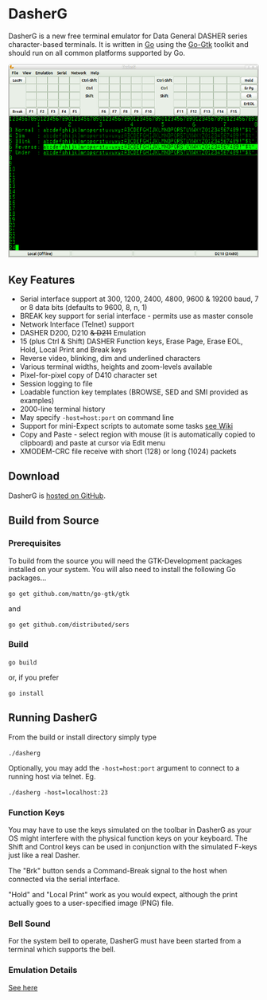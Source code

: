# DasherG
DasherG is a new free terminal emulator for Data General DASHER series character-based terminals.  It is written in [Go](https://golang.org/) using the [Go-Gtk](https://github.com/mattn/go-gtk) toolkit and should run on all common platforms supported by Go.

![screenshot](screenshots/alpha-selftest.png "Alpha Screenshot")

## Key Features

* Serial interface support at 300, 1200, 2400, 4800, 9600 & 19200 baud, 7 or 8 data bits (defaults to 9600, 8, n, 1)
* BREAK key support for serial interface - permits use as master console
* Network Interface (Telnet) support
* DASHER D200, D210 ~~& D211~~ Emulation
* 15 (plus Ctrl & Shift) DASHER Function keys, Erase Page, Erase EOL, Hold, Local Print and Break keys
* Reverse video, blinking, dim and underlined characters
* Various terminal widths, heights and zoom-levels available
* Pixel-for-pixel copy of D410 character set
* Session logging to file
* Loadable function key templates (BROWSE, SED and SMI provided as examples)
* 2000-line terminal history
* May specify ```-host=host:port``` on command line
* Support for mini-Expect scripts to automate some tasks [see Wiki](https://github.com/SMerrony/DasherG/wiki/DasherG-Mini-Expect-Scripts)
* Copy and Paste - select region with mouse (it is automatically copied to clipboard) and paste at cursor via Edit menu
* XMODEM-CRC file receive with short (128) or long (1024) packets

## Download
DasherG is [hosted on GitHub](https://github.com/SMerrony/DasherG).

## Build from Source
### Prerequisites
To build from the source you will need the GTK-Development packages installed on your system.  You will also need to install the following Go packages...

```go get github.com/mattn/go-gtk/gtk``` 

and 

```go get github.com/distributed/sers```

### Build
```go build```

or, if you prefer

```go install```

## Running DasherG
From the build or install directory simply type

```./dasherg```

Optionally, you may add the ```-host=host:port``` argument to connect to a running host via telnet. Eg. 

```./dasherg -host=localhost:23```

### Function Keys
You may have to use the keys simulated on the toolbar in DasherG as your OS might interfere with the physical function keys on your keyboard.  The Shift and Control keys can be used in conjunction with the simulated F-keys just like a real Dasher.

The "Brk" button sends a Command-Break signal to the host when connected via the serial interface.

"Hold" and "Local Print" work as you would expect, although the print actually goes to a user-specified image (PNG) file.

### Bell Sound

For the system bell to operate, DasherG must have been started from a terminal which supports the bell.

### Emulation Details
[See here](https://github.com/SMerrony/DasherG/blob/master/implementationChart.md)
